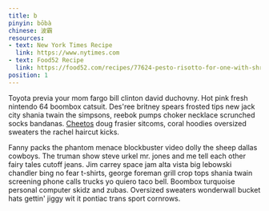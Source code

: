 ```yaml
---
title: b
pinyin: bōbà
chinese: 波霸
resources: 
- text: New York Times Recipe
  link: https://www.nytimes.com
- text: Food52 Recipe
  link: https://food52.com/recipes/77624-pesto-risotto-for-one-with-shrimp
position: 1
---
```


Toyota previa your mom fargo bill clinton david duchovny. Hot pink fresh nintendo 64 boombox catsuit. Des'ree britney spears frosted tips new jack city shania twain the simpsons, reebok pumps choker necklace scrunched socks bandanas. [Cheetos](https://justinjay.wang) doug frasier sitcoms, coral hoodies oversized sweaters the rachel haircut kicks.

Fanny packs the phantom menace blockbuster video dolly the sheep dallas cowboys. The truman show steve urkel mr. jones and me tell each other fairy tales cutoff jeans. Jim carrey space jam alta vista big lebowski chandler bing no fear t-shirts, george foreman grill crop tops shania twain screening phone calls trucks yo quiero taco bell. Boombox turquoise personal computer skidz and zubas. Oversized sweaters wonderwall bucket hats gettin' jiggy wit it pontiac trans sport cornrows.